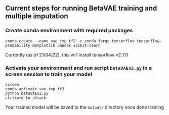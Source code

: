 ## Current steps for running BetaVAE training and multiple imputation

### Create conda environment with required packages

```
conda create --name vae_imp_tf2 -c conda-forge tensorflow tensorflow-probability matplotlib pandas scikit-learn
```

Currently (as of 21/04/22), this will install tensorflow v2.7.0

### Activate your environment and run script `betaVAEv2.py` in a screen session to train your model

```
screen
conda activate vae_imp_tf2
python betaVAEv2.py
ctrl+a+d to detach
```

Your trained model will be saved to the `output/` directory once done training


